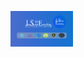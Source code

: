 
<img 
	width = "100vw"
	src="https://raw.githubusercontent.com/robitops10/robitops10/main/BannerForGithub.png"
	alt="My Profile Picture"
/>

